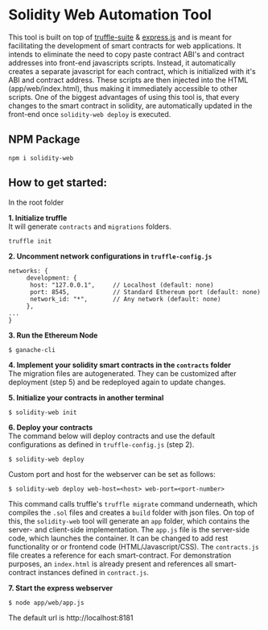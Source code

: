 # Solidity Web Automation Tool 

This tool is built on top of [truffle-suite](https://github.com/trufflesuite/ganache-cli) &
[express.js](https://github.com/expressjs/express) and is meant for facilitating the development of smart contracts for web applications. It intends to eliminate the need to copy paste contract ABI's and contract addresses into front-end javascripts scripts. Instead, it automatically creates a separate javascript for each contract, which is initialized with it's ABI and contract address. These scripts are then injected into the HTML (app/web/index.html), thus making it immediately accessible to other scripts. One of the biggest advantages of using this tool is, that every changes to the smart contract in solidity, are automatically updated in the front-end once `solidity-web deploy` is executed.


## NPM Package
```
npm i solidity-web
```

## How to get started:
In the root folder    

  
**1. Initialize truffle**    
It will generate `contracts` and `migrations` folders.
```
truffle init
```   
**2. Uncomment network configurations in `truffle-config.js`**
```
networks: {
     development: {
      host: "127.0.0.1",     // Localhost (default: none)
      port: 8545,            // Standard Ethereum port (default: none)
      network_id: "*",       // Any network (default: none)
     },
...
}
```
**3. Run the Ethereum Node**    
```
$ ganache-cli
```
**4. Implement your solidity smart contracts in the `contracts` folder**   
The migration files are autogenerated. They can be customized after deployment (step 5) and be redeployed again to update changes.

**5. Initialize your contracts in another terminal**
```
$ solidity-web init
```
    
**6. Deploy your contracts**    
The command below will deploy contracts and use the default configurations as defined in `truffle-config.js` (step 2).   
```
$ solidity-web deploy
```    
Custom port and host for the webserver can be set as follows:
```
$ solidity-web deploy web-host=<host> web-port=<port-number>
```

This command calls truffle's `truffle migrate` command underneath, which compiles the `.sol` files and creates a `build` folder with json files.
On top of this, the `solidity-web` tool will generate an `app` folder, which contains the server- and client-side implementation. The `app.js` file is the server-side code, which launches the container. 
It can be changed to add rest functionality or or frontend code (HTML/Javascript/CSS). The `contracts.js` file creates a reference for each smart-contract.
For demonstration purposes, an `index.html` is already present and references all smart-contract instances defined in `contract.js`.

**7. Start the express webserver**   
```
$ node app/web/app.js
```     
The default url is http://localhost:8181
